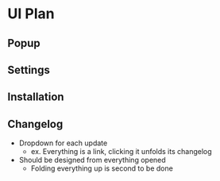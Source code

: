 # UI Plan

## Popup

## Settings

## Installation

## Changelog

- Dropdown for each update
  - ex. Everything is a link, clicking it unfolds its changelog
- Should be designed from everything opened
  - Folding everything up is second to be done
